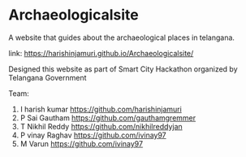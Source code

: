 # Archaeologicalsite
A website that guides about the archaeological places in telangana.

link: https://harishinjamuri.github.io/Archaeologicalsite/


Designed this website as part of Smart City Hackathon organized by Telangana Government

Team:
1) I harish kumar  https://github.com/harishinjamuri
2) P Sai Gautham   https://github.com/gauthamgremmer
3) T Nikhil Reddy  https://github.com/nikhilreddyjan
4) P vinay Raghav  https://github.com/ivinay97
5) M Varun         https://github.com/ivinay97
